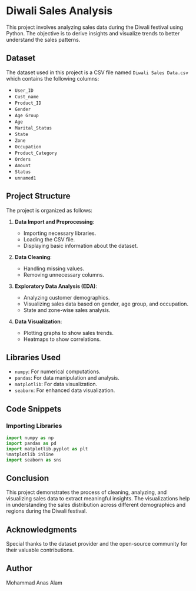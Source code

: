 # Diwali Sales Analysis

This project involves analyzing sales data during the Diwali festival using Python. The objective is to derive insights and visualize trends to better understand the sales patterns.

## Dataset

The dataset used in this project is a CSV file named `Diwali Sales Data.csv` which contains the following columns:

- `User_ID`
- `Cust_name`
- `Product_ID`
- `Gender`
- `Age Group`
- `Age`
- `Marital_Status`
- `State`
- `Zone`
- `Occupation`
- `Product_Category`
- `Orders`
- `Amount`
- `Status`
- `unnamed1`

## Project Structure

The project is organized as follows:

1. **Data Import and Preprocessing**: 
    - Importing necessary libraries.
    - Loading the CSV file.
    - Displaying basic information about the dataset.

2. **Data Cleaning**:
    - Handling missing values.
    - Removing unnecessary columns.

3. **Exploratory Data Analysis (EDA)**:
    - Analyzing customer demographics.
    - Visualizing sales data based on gender, age group, and occupation.
    - State and zone-wise sales analysis.

4. **Data Visualization**:
    - Plotting graphs to show sales trends.
    - Heatmaps to show correlations.

## Libraries Used

- `numpy`: For numerical computations.
- `pandas`: For data manipulation and analysis.
- `matplotlib`: For data visualization.
- `seaborn`: For enhanced data visualization.

## Code Snippets

### Importing Libraries

```python
import numpy as np 
import pandas as pd 
import matplotlib.pyplot as plt
%matplotlib inline
import seaborn as sns
```
## Conclusion
This project demonstrates the process of cleaning, analyzing, and visualizing sales data to extract meaningful insights. The visualizations help in understanding the sales distribution across different demographics and regions during the Diwali festival.

## Acknowledgments
Special thanks to the dataset provider and the open-source community for their valuable contributions.

## Author 
Mohammad Anas Alam
